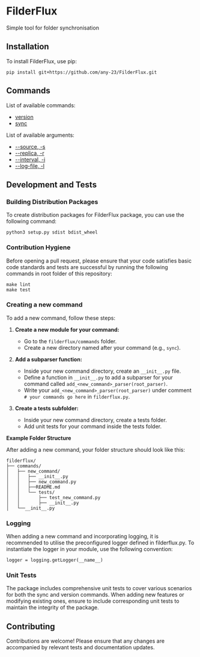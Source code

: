 # FilderFlux
Simple tool for folder synchronisation

## Installation

To install FilderFlux, use pip:

```
pip install git+https://github.com/any-23/FilderFlux.git
```
## Commands

List of available commands:

- [version](filderflux/commands/version/README.md)
- [sync](filderflux/commands/sync/README.md)

List of available arguments:

- [--source, -s](filderflux/commands/sync/README.md)
- [--replica, -r](filderflux/commands/sync/README.md)
- [--interval, -i](filderflux/commands/sync/README.md)
- [--log-file, -l](filderflux/commands/sync/README.md)

## Development and Tests

### Building Distribution Packages

To create distribution packages for FilderFlux package, you can use the following command:

```
python3 setup.py sdist bdist_wheel
```

### Contribution Hygiene

Before opening a pull request, please ensure that your code satisfies basic code standards and tests are successful by running the following commands in root folder of this repository:

```
make lint
make test
```

### Creating a new command

To add a new command, follow these steps:

1. **Create a new module for your command:**
   - Go to the `filderflux/commands` folder.
   - Create a new directory named after your command (e.g., `sync`).

2. **Add a subparser function:**
   - Inside your new command directory, create an `__init__.py` file.
   - Define a function in `__init__.py` to add a subparser for your command called `add_<new_command>_parser(root_parser)`.
   - Write your `add_<new_command>_parser(root_parser)` under comment `# your commands go here` in `filderflux.py`.

3. **Create a tests subfolder:**
    - Inside your new command directory, create a tests folder.
    - Add unit tests for your command inside the tests folder.

**Example Folder Structure**

After adding a new command, your folder structure should look like this:

```
filderflux/
├── commands/
│   ├── new_command/
│   │   ├── __init__.py
│   │   ├── new_command.py
│   │   ├──README.md
│   │   └── tests/
│   │       ├── test_new_command.py
│   │       ├── __init__.py
│   └──__init__.py
```

### Logging

When adding a new command and incorporating logging, it is recommended to utilise the preconfigured logger defined in filderflux.py. To instantiate the logger in your module, use the following convention:

```
logger = logging.getLogger(__name__)
```

### Unit Tests

The package includes comprehensive unit tests to cover various scenarios for both the sync and version commands. When adding new features or modifying existing ones, ensure to include corresponding unit tests to maintain the integrity of the package.

## Contributing

Contributions are welcome! Please ensure that any changes are accompanied by relevant tests and documentation updates.

